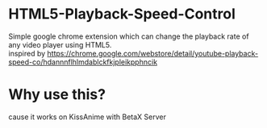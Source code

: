 # HTML5-Playback-Speed-Control
Simple google chrome extension which can change the playback rate of any video player using HTML5.\
inspired by https://chrome.google.com/webstore/detail/youtube-playback-speed-co/hdannnflhlmdablckfkjpleikpphncik

# Why use this?
cause it works on KissAnime with BetaX Server

